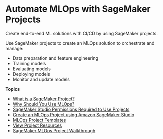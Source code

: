 # Automate MLOps with SageMaker Projects<a name="sagemaker-projects"></a>

Create end\-to\-end ML solutions with CI/CD by using SageMaker projects\. 

Use SageMaker projects to create an MLOps solution to orchestrate and manage:
+ Data preparation and feature engineering
+ Training models
+ Evaluating models
+ Deploying models
+ Monitor and update models

**Topics**
+ [What is a SageMaker Project?](sagemaker-projects-whatis.md)
+ [Why Should You Use MLOps?](sagemaker-projects-why.md)
+ [SageMaker Studio Permissions Required to Use Projects](sagemaker-projects-studio-updates.md)
+ [Create an MLOps Project using Amazon SageMaker Studio](sagemaker-projects-create.md)
+ [MLOps Project Templates](sagemaker-projects-templates.md)
+ [View Project Resources](sagemaker-projects-resources.md)
+ [SageMaker MLOps Project Walkthrough](sagemaker-projects-walkthrough.md)